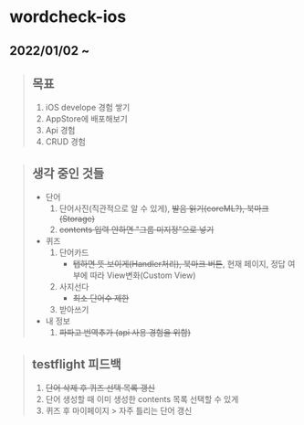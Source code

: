 # wordcheck-ios 
## 2022/01/02 ~
> ## 목표
>  1. iOS develope 경험 쌓기
>  2. AppStore에 배포해보기
>  3. Api 경험
>  4. CRUD 경험
 
> ## 생각 중인 것들
> * 단어 
>   1. 단어사진(직관적으로 알 수 있게), ~~발음 읽기(coreML?), 북마크(Storage)~~  
>   2. ~~contents 입력 안하면 "그룹 미지정"으로 넣기~~
> * 퀴즈  
>   1. 단어카드
>       * ~~탭하면 뜻 보이게(Handler처리), 북마크 버튼~~, 현재 페이지, 정답 여부에 따라 View변화(Custom View)
>   2. 사지선다
>       * ~~최소 단어수 제한~~
>   3. 받아쓰기
> * 내 정보
>   1. ~~파파고 번역추가 (api 사용 경험을 위함)~~

> ## testflight 피드백
>   1. ~~단어 삭제 후 퀴즈 선택 목록 갱신~~
>   2. 단어 생성할 때 이미 생성한 contents 목록 선택할 수 있게
>   3. 퀴즈 후 마이페이지 > 자주 틀리는 단어 갱신
